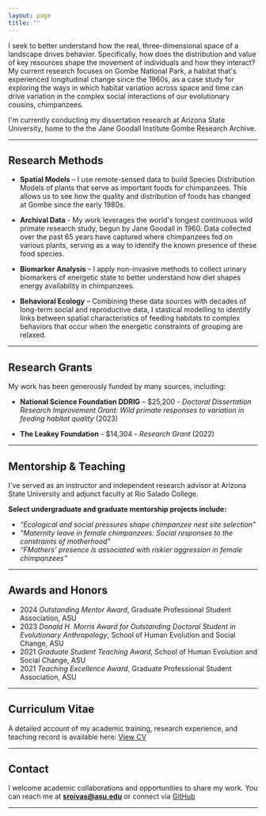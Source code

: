 ```yaml
---
layout: page
title: ""
---
```


I seek to better understand how the real, three-dimensional space of a landscape drives behavior. Specifically, how does the distribution and value of key resources shape the movement of individuals and how they interact? My current research focuses on Gombe National Park, a habitat that's experienced longitudinal change since the 1960s, as a case study for exploring the ways in which habitat variation across space and time can drive variation in the complex social interactions of our evolutionary cousins, chimpanzees.

I'm currently conducting my dissertation research at Arizona State University,  home to the the Jane Goodall Institute Gombe Research Archive.


---

## Research Methods
- **Spatial Models** – I use remote-sensed data to build Species Distribution Models of plants that serve as important foods for chimpanzees. This allows us to see how the quality and distribution of foods has changed at Gombe since the early 1980s.

- **Archival Data** - My work leverages the world's longest continuous wild primate research study, begun by Jane Goodall in 1960. Data collected over the past 65 years have captured where chimpanzees fed on various plants, serving as a way to identify the known presence of these food species.

- **Biomarker Analysis** – I apply non-invasive methods to collect urinary biomarkers of energetic state to better understand how diet shapes energy availability in chimpanzees.

- **Behavioral Ecology** – Combining these data sources with decades of long-term social and reproductive data, I stastical modelling to identify links between spatial characteristics of feeding habitats to complex behaviors that occur when the energetic constraints of grouping are relaxed. 


---

## Research Grants
My work has been generously funded by many sources, including:
- **National Science Foundation DDRIG** – $25,200 - _Doctoral Dissertation Research Improvement Grant: Wild primate responses to variation in feeding habitat quality_ (2023)

- **The Leakey Foundation** - $14,304 - _Research Grant_ (2022)


---

## Mentorship & Teaching
I've served as an instructor and independent research advisor at Arizona State University and adjunct faculty at Rio Salado College.

**Select undergraduate and graduate mentorship projects include:** 
- _“Ecological and social pressures shape chimpanzee nest site selection”_
- _“Maternity leave in female chimpanzees: Social responses to the constraints of motherhood”_
- _“FMothers’ presence is associated with riskier aggression in female chimpanzees”_

---

## Awards and Honors
 - 2024	_Outstanding Mentor Award_, Graduate Professional Student Association, ASU
 - 2023	_Donald H. Morris Award for Outstanding Doctoral Student in Evolutionary Anthropology_, School of Human Evolution and Social Change, ASU
 - 2021	_Graduate Student Teaching Award_, School of Human Evolution and Social Change, ASU
 - 2021	_Teaching Excellence Award_, Graduate Professional Student Association, ASU

---

## Curriculum Vitae
A detailed account of my academic training, research experience, and teaching record is available here:  [View CV](/cv)  

---

## Contact
I welcome academic collaborations and opportunities to share my work.  You can reach me at   **sroivas@asu.edu**  or connect via  [GitHub](https://github.com/shannonroivas)

---

